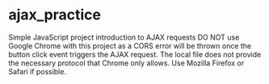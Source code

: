 # ajax_practice
Simple JavaScript project introduction to AJAX requests
DO NOT use Google Chrome with this project as a CORS error will be thrown once the button click event triggers the AJAX request.
The local file does not provide the necessary protocol that Chrome only allows.
Use Mozilla Firefox or Safari if possible.
